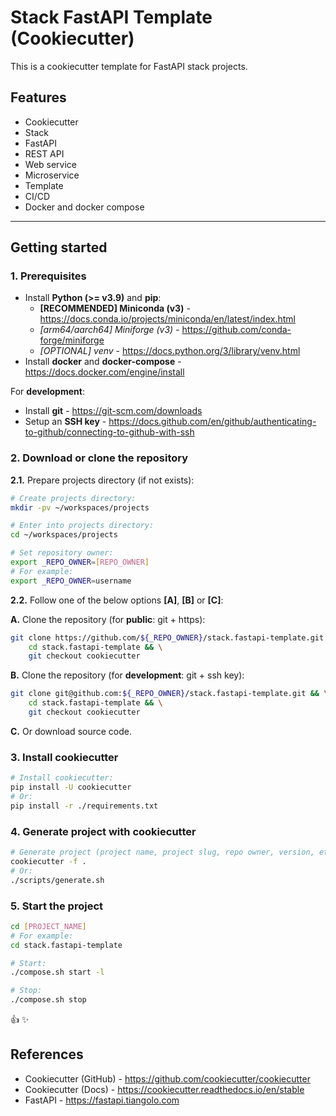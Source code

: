 # Stack FastAPI Template (Cookiecutter)

This is a cookiecutter template for FastAPI stack projects.

## Features

- Cookiecutter
- Stack
- FastAPI
- REST API
- Web service
- Microservice
- Template
- CI/CD
- Docker and docker compose

---

## Getting started

### 1. Prerequisites

- Install **Python (>= v3.9)** and **pip**:
    - **[RECOMMENDED] Miniconda (v3)** - <https://docs.conda.io/projects/miniconda/en/latest/index.html>
    - *[arm64/aarch64] Miniforge (v3)* - <https://github.com/conda-forge/miniforge>
    - *[OPTIONAL] venv* - <https://docs.python.org/3/library/venv.html>
- Install **docker** and **docker-compose** - <https://docs.docker.com/engine/install>

For **development**:

- Install **git** - <https://git-scm.com/downloads>
- Setup an **SSH key** - <https://docs.github.com/en/github/authenticating-to-github/connecting-to-github-with-ssh>

### 2. Download or clone the repository

**2.1.** Prepare projects directory (if not exists):

```sh
# Create projects directory:
mkdir -pv ~/workspaces/projects

# Enter into projects directory:
cd ~/workspaces/projects

# Set repository owner:
export _REPO_OWNER=[REPO_OWNER]
# For example:
export _REPO_OWNER=username
```

**2.2.** Follow one of the below options **[A]**, **[B]** or **[C]**:

**A.** Clone the repository (for **public**: git + https):

```sh
git clone https://github.com/${_REPO_OWNER}/stack.fastapi-template.git && \
    cd stack.fastapi-template && \
    git checkout cookiecutter
```

**B.** Clone the repository (for **development**: git + ssh key):

```sh
git clone git@github.com:${_REPO_OWNER}/stack.fastapi-template.git && \
    cd stack.fastapi-template && \
    git checkout cookiecutter
```

**C.** Or download source code.

### 3. Install cookiecutter

```bash
# Install cookiecutter:
pip install -U cookiecutter
# Or:
pip install -r ./requirements.txt
```

### 4. Generate project with cookiecutter

```bash
# Generate project (project name, project slug, repo owner, version, etc.):
cookiecutter -f .
# Or:
./scripts/generate.sh
```

### 5. Start the project

```bash
cd [PROJECT_NAME]
# For example:
cd stack.fastapi-template

# Start:
./compose.sh start -l

# Stop:
./compose.sh stop
```

:thumbsup: :sparkles:

## References

- Cookiecutter (GitHub) - <https://github.com/cookiecutter/cookiecutter>
- Cookiecutter (Docs) - <https://cookiecutter.readthedocs.io/en/stable>
- FastAPI - <https://fastapi.tiangolo.com>

